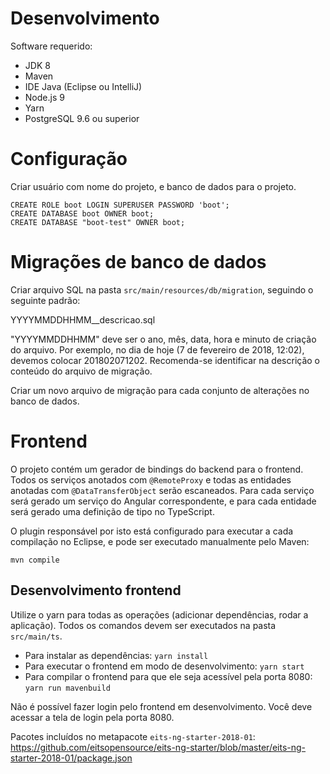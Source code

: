 # Desenvolvimento

Software requerido:

- JDK 8
- Maven
- IDE Java (Eclipse ou IntelliJ)
- Node.js 9
- Yarn
- PostgreSQL 9.6 ou superior

# Configuração

Criar usuário com nome do projeto, e banco de dados para o projeto.

```postgresql
CREATE ROLE boot LOGIN SUPERUSER PASSWORD 'boot';
CREATE DATABASE boot OWNER boot;
CREATE DATABASE "boot-test" OWNER boot;
```

# Migrações de banco de dados

Criar arquivo SQL na pasta `src/main/resources/db/migration`, seguindo o seguinte padrão:

YYYYMMDDHHMM__descricao.sql

"YYYYMMDDHHMM" deve ser o ano, mês, data, hora e minuto de criação do arquivo. Por exemplo, no dia de hoje (7 de fevereiro
de 2018, 12:02), devemos colocar 201802071202.
Recomenda-se identificar na descrição o conteúdo do arquivo de migração.

Criar um novo arquivo de migração para cada conjunto de alterações no banco de dados.

# Frontend

O projeto contém um gerador de bindings do backend para o frontend. Todos os serviços anotados com `@RemoteProxy` e todas
as entidades anotadas com `@DataTransferObject` serão escaneados. Para cada serviço será gerado um serviço do Angular
correspondente, e para cada entidade será gerado uma definição de tipo no TypeScript.

O plugin responsável por isto está configurado para executar a cada compilação no Eclipse, e pode ser executado manualmente
pelo Maven:

`mvn compile`

## Desenvolvimento frontend

Utilize o yarn para todas as operações (adicionar dependências, rodar a aplicação). Todos os comandos devem ser executados
na pasta `src/main/ts`.

- Para instalar as dependências: `yarn install`
- Para executar o frontend em modo de desenvolvimento: `yarn start`
- Para compilar o frontend para que ele seja acessível pela porta 8080: `yarn run mavenbuild`

Não é possível fazer login pelo frontend em desenvolvimento. Você deve acessar a tela de login pela porta 8080.

Pacotes incluídos no metapacote `eits-ng-starter-2018-01`: https://github.com/eitsopensource/eits-ng-starter/blob/master/eits-ng-starter-2018-01/package.json